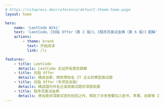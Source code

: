 ```yaml
---
# https://vitepress.dev/reference/default-theme-home-page
layout: home

hero:
    name: 'LeetCode Wiki'
    text: 'LeetCode、《剑指 Offer（第 2 版）》、《程序员面试金典（第 6 版）》题解'
    actions:
        - theme: brand
          text: 开始阅读
          link: /lc

features:
    - title: LeetCode
      details: LeetCode 全站所有题目题解
    - title: 剑指 Offer
      details: 精选谷歌、微软等知名 IT 企业的典型面试题
    - title: 剑指 Offer（专项突击版）
      details: 精选国内外名企高频面试题并深度拓展
    - title: 程序员面试金典
      details: 原谷歌资深面试官的经验之作，帮助了许多想要加入脸书、苹果、谷歌等 IT 名企的求职者拿到 Dream offer
---
```

